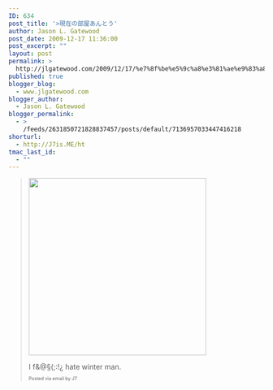 ```yaml
---
ID: 634
post_title: '>現在の部屋あんとう'
author: Jason L. Gatewood
post_date: 2009-12-17 11:36:00
post_excerpt: ""
layout: post
permalink: >
  http://jlgatewood.com/2009/12/17/%e7%8f%be%e5%9c%a8%e3%81%ae%e9%83%a8%e5%b1%8b%e3%81%82%e3%82%93%e3%81%a8%e3%81%86/
published: true
blogger_blog:
  - www.jlgatewood.com
blogger_author:
  - Jason L. Gatewood
blogger_permalink:
  - >
    /feeds/2631850721828837457/posts/default/7136957033447416218
shorturl:
  - http://J7is.ME/ht
tmac_last_id:
  - ""
---
```

><span style=""><img src="http://www.jlgatewood.com/wp-content/uploads/2010/10/s24-04.jpg" height="349" align="bottom" /></span><div><span style="">I f&@§(;:!¿ hate winter man.  </span></div>      <p style="font-size: 9px;">  Posted via email by J7  </p>
